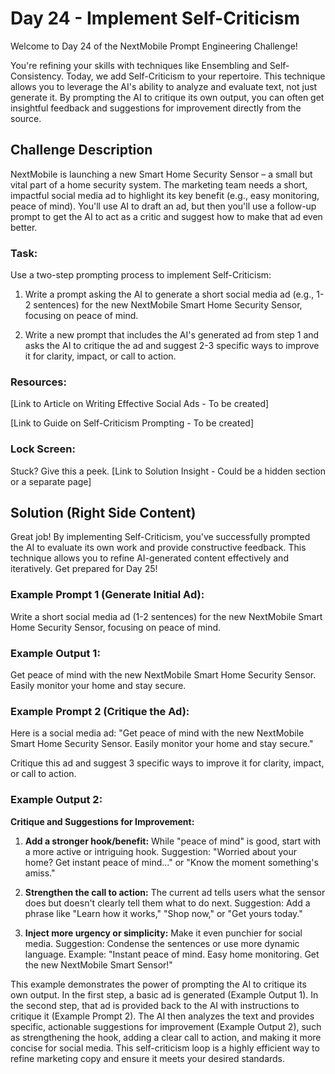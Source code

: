 # Day 24 - Implement Self-Criticism

Welcome to Day 24 of the NextMobile Prompt Engineering Challenge!

You're refining your skills with techniques like Ensembling and Self-Consistency. Today, we add Self-Criticism to your repertoire. This technique allows you to leverage the AI's ability to analyze and evaluate text, not just generate it. By prompting the AI to critique its own output, you can often get insightful feedback and suggestions for improvement directly from the source.

## Challenge Description
NextMobile is launching a new Smart Home Security Sensor – a small but vital part of a home security system. The marketing team needs a short, impactful social media ad to highlight its key benefit (e.g., easy monitoring, peace of mind). You'll use AI to draft an ad, but then you'll use a follow-up prompt to get the AI to act as a critic and suggest how to make that ad even better.

### Task:

Use a two-step prompting process to implement Self-Criticism:

1. Write a prompt asking the AI to generate a short social media ad (e.g., 1-2 sentences) for the new NextMobile Smart Home Security Sensor, focusing on peace of mind.

2. Write a new prompt that includes the AI's generated ad from step 1 and asks the AI to critique the ad and suggest 2-3 specific ways to improve it for clarity, impact, or call to action.

### Resources:

[Link to Article on Writing Effective Social Ads - To be created]

[Link to Guide on Self-Criticism Prompting - To be created]

### Lock Screen:

Stuck? Give this a peek. [Link to Solution Insight - Could be a hidden section or a separate page]

## Solution (Right Side Content)
Great job! By implementing Self-Criticism, you've successfully prompted the AI to evaluate its own work and provide constructive feedback. This technique allows you to refine AI-generated content effectively and iteratively. Get prepared for Day 25!

### Example Prompt 1 (Generate Initial Ad):

Write a short social media ad (1-2 sentences) for the new NextMobile Smart Home Security Sensor, focusing on peace of mind.

### Example Output 1:

Get peace of mind with the new NextMobile Smart Home Security Sensor. Easily monitor your home and stay secure.

### Example Prompt 2 (Critique the Ad):

Here is a social media ad: "Get peace of mind with the new NextMobile Smart Home Security Sensor. Easily monitor your home and stay secure."

Critique this ad and suggest 3 specific ways to improve it for clarity, impact, or call to action.

### Example Output 2:

**Critique and Suggestions for Improvement:**

1. **Add a stronger hook/benefit:** While "peace of mind" is good, start with a more active or intriguing hook. Suggestion: "Worried about your home? Get instant peace of mind..." or "Know the moment something's amiss."

2. **Strengthen the call to action:** The current ad tells users what the sensor does but doesn't clearly tell them what to do next. Suggestion: Add a phrase like "Learn how it works," "Shop now," or "Get yours today."

3. **Inject more urgency or simplicity:** Make it even punchier for social media. Suggestion: Condense the sentences or use more dynamic language. Example: "Instant peace of mind. Easy home monitoring. Get the new NextMobile Smart Sensor!"

This example demonstrates the power of prompting the AI to critique its own output. In the first step, a basic ad is generated (Example Output 1). In the second step, that ad is provided back to the AI with instructions to critique it (Example Prompt 2). The AI then analyzes the text and provides specific, actionable suggestions for improvement (Example Output 2), such as strengthening the hook, adding a clear call to action, and making it more concise for social media. This self-criticism loop is a highly efficient way to refine marketing copy and ensure it meets your desired standards. 